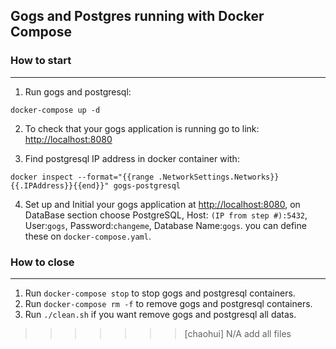 ## Gogs and Postgres running with Docker Compose
### How to start
---

1. Run gogs and postgresql:
```
docker-compose up -d
```
2. To check that your gogs application is running go to link:
[http://localhost:8080](http://localhost:8080)

3. Find postgresql IP address in docker container with:
```
docker inspect --format="{{range .NetworkSettings.Networks}}{{.IPAddress}}{{end}}" gogs-postgresql
```

4. Set up and Initial your gogs application at [http://localhost:8080](http://localhost:8080), on DataBase section choose PostgreSQL, Host: `(IP from step #):5432`, User:`gogs`, Password:`changeme`, Database Name:`gogs`. you can define these on `docker-compose.yaml`.

### How to close 
---

1. Run `docker-compose stop` to stop gogs and postgresql containers.
2. Run `docker-compose rm -f` to remove gogs and postgresql containers.
3. Run `./clean.sh` if you want remove gogs and postgresql all datas.
>>>>>>> [chaohui] N/A add all files
